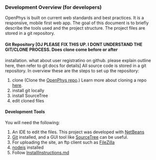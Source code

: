 ### Development Overview (for developers)
OpenPhys is built on current web standards and best practices.  It is a responsive, mobile first web app. 
The goal of this document is to briefly describe the tools used and the project structure.
The project files are stored in a git repository.


#### Git Repository [OJ PLEASE FIX THIS UP. I DONT UNDERSTAND THE GIT/CLONE PROCESS. Does clone come before or after
installation. what about user registratino on github. please explain outline here, then refer to git docs for details]
All source code is stored in a git repository. In overview these are the steps to set up the repository:  
1. clone  (Clone the [OpenPhys repo](https://github.com/OpenPhysProject/OpenPhys.git).) Learn more about cloning a repo [here](https://help.github.com/articles/cloning-a-repository/).
2. install git locally  
3. install SourceTree  
4. edit cloned files  


#### Development Tools
You will need the following:

1. An IDE to edit the files. This project was developed with [NetBeans](https://netbeans.org/)
2. [Git](https://git-scm.com/) installed, and a GUI tool like [SourceTree](https://www.sourcetreeapp.com/) can be useful.
3. For uploading the site, an ftp client such as [FileZilla](https://filezilla-project.org/)
4. [nodejs](https://nodejs.org/en/) installed
6. Follow [InstallInstructions.md](https://github.com/OpenPhysProject/OpenPhys/blob/master/docs/InstallInstructions.md)

